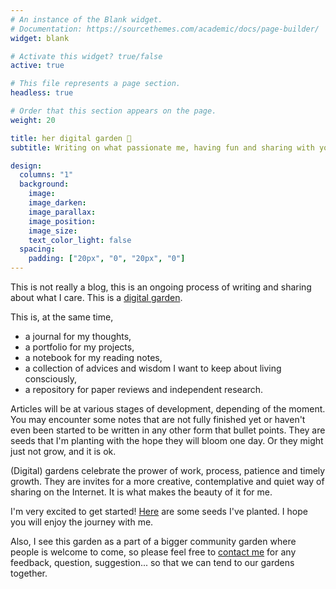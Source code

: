 ```yaml
---
# An instance of the Blank widget.
# Documentation: https://sourcethemes.com/academic/docs/page-builder/
widget: blank

# Activate this widget? true/false
active: true

# This file represents a page section.
headless: true

# Order that this section appears on the page.
weight: 20

title: her digital garden 🌱
subtitle: Writing on what passionate me, having fun and sharing with you pieces of my work while practicing the art of imperfection and learning in public

design:
  columns: "1"
  background:
    image: 
    image_darken: 
    image_parallax: 
    image_position: 
    image_size: 
    text_color_light: false
  spacing:
    padding: ["20px", "0", "20px", "0"]
---
```


This is not really a blog, this is an ongoing process of writing and sharing about what I care. This is a [digital garden](#).

This is, at the same time,
- a journal for my thoughts,
- a portfolio for my projects, 
- a notebook for my reading notes, 
- a collection of advices and wisdom I want to keep about living consciously, 
- a repository for paper reviews and independent research.

Articles will be at various stages of development, depending of the moment. You may encounter some notes that are not fully finished yet or haven't even been started to be written in any other form that bullet points. They are seeds that I'm planting with the hope they will bloom one day. Or they might just not grow, and it is ok. 

(Digital) gardens celebrate the prower of work, process, patience and timely growth. They are invites for a more creative, contemplative and quiet way of sharing on the Internet. It is what makes the beauty of it for me. 

I'm very excited to get started! [Here](/explore) are some seeds I've planted. I hope you will enjoy the journey with me.

Also, I see this garden as a part of a bigger community garden where people is welcome to come, so please feel free to [contact me](#contact) for any feedback, question, suggestion... so that we can tend to our gardens together. 
